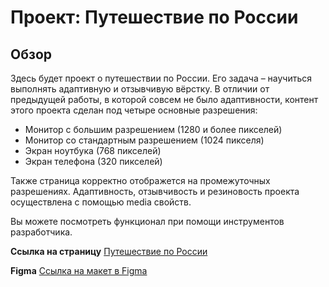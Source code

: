 # Проект: Путешествие по России

## Обзор

Здесь будет проект о путешествии по России.
Его задача – научиться выполнять адаптивную и отзывчивую вёрстку. В отличии от предыдущей работы, в которой совсем не было адаптивности, контент этого проекта сделан под четыре основные разрешения:
* Монитор с большим разрешением (1280 и более пикселей)
* Монитор со стандартным разрешением (1024 пикселя)
* Экран ноутбука (768 пикселей)
* Экран телефона (320 пикселей)

Также страница корректно отображется на промежуточных разрешениях. Адаптивность, отзывчивость и резиновость проекта осуществлена с помощью media свойств.

Вы можете посмотреть функционал при помощи инструментов разработчика.

**Ссылка на страницу** [Путешествие по России](https://romnyer.github.io/russian-travel/)

**Figma** [Ссылка на макет в Figma](https://www.figma.com/file/5S2WSbEFL6awjVWJ0NWL8Q/Sprint-3_-Russia-_-desktop-mobile?node-id=28503%3A0)
